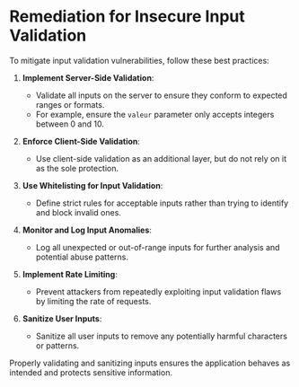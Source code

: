 # Remediation for Insecure Input Validation

To mitigate input validation vulnerabilities, follow these best practices:

1. **Implement Server-Side Validation**:
   - Validate all inputs on the server to ensure they conform to expected ranges or formats.
   - For example, ensure the `valeur` parameter only accepts integers between 0 and 10.

2. **Enforce Client-Side Validation**:
   - Use client-side validation as an additional layer, but do not rely on it as the sole protection.

3. **Use Whitelisting for Input Validation**:
   - Define strict rules for acceptable inputs rather than trying to identify and block invalid ones.

4. **Monitor and Log Input Anomalies**:
   - Log all unexpected or out-of-range inputs for further analysis and potential abuse patterns.

5. **Implement Rate Limiting**:
   - Prevent attackers from repeatedly exploiting input validation flaws by limiting the rate of requests.

6. **Sanitize User Inputs**:
   - Sanitize all user inputs to remove any potentially harmful characters or patterns.

Properly validating and sanitizing inputs ensures the application behaves as intended and protects sensitive information.
